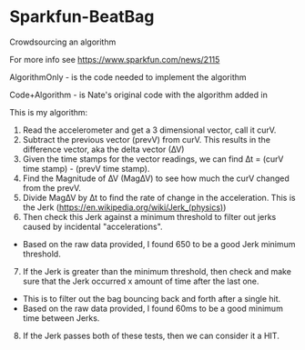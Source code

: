# Sparkfun-BeatBag
Crowdsourcing an algorithm 

For more info see https://www.sparkfun.com/news/2115

AlgorithmOnly - is the code needed to implement the algorithm

Code+Algorithm - is Nate's original code with the algorithm added in

This is my algorithm:
1) Read the accelerometer and get a 3 dimensional vector, call it curV. 
2) Subtract the previous vector (prevV) from curV. This results in the difference vector, aka the delta vector (∆V)
3) Given the time stamps for the vector readings, we can find ∆t = (curV time stamp) - (prevV time stamp).
4) Find the Magnitude of ∆V (Mag∆V) to see how much the curV changed from the prevV.
5) Divide Mag∆V by ∆t to find the rate of change in the acceleration. This is the Jerk (https://en.wikipedia.org/wiki/Jerk_(physics))
6) Then check this Jerk against a minimum threshold to filter out jerks caused by incidental "accelerations". 
  - Based on the raw data provided, I found 650 to be a good Jerk minimum threshold. 
7) If the Jerk is greater than the minimum threshold, then check and make sure that the Jerk occurred x amount of time after the last one. 
  - This is to filter out the bag bouncing back and forth after a single hit. 
  - Based on the raw data provided, I found 60ms to be a good minimum time between Jerks. 
8) If the Jerk passes both of these tests, then we can consider it a HIT. 
